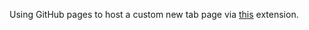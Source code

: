 Using GitHub pages to host a custom new tab page via [this](https://chrome.google.com/webstore/detail/custom-new-tab-url/) extension.
